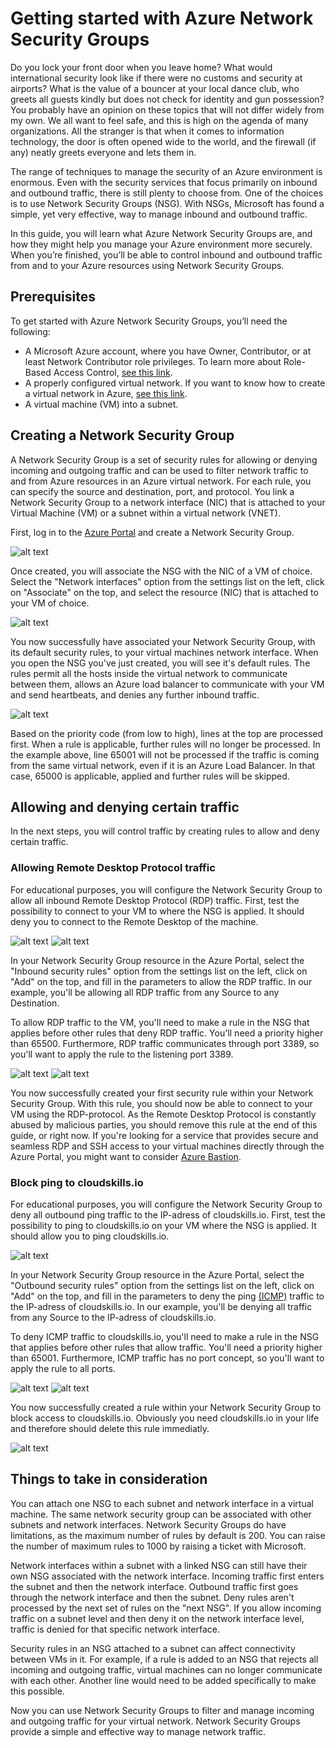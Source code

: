 # Getting started with Azure Network Security Groups

Do you lock your front door when you leave home? What would international security look like if there were no customs and security at airports? What is the value of a bouncer at your local dance club, who greets all guests kindly but does not check for identity and gun possession? You probably have an opinion on these topics that will not differ widely from my own. We all want to feel safe, and this is high on the agenda of many organizations. All the stranger is that when it comes to information technology, the door is often opened wide to the world, and the firewall (if any) neatly greets everyone and lets them in.

The range of techniques to manage the security of an Azure environment is enormous. Even with the security services that focus primarily on inbound and outbound traffic, there is still plenty to choose from. One of the choices is to use Network Security Groups (NSG). With NSGs, Microsoft has found a simple, yet very effective, way to manage inbound and outbound traffic.

In this guide, you will learn what Azure Network Security Groups are, and how they might help you manage your Azure environment more securely. When you’re finished, you’ll be able to control inbound and outbound traffic from and to your Azure resources using Network Security Groups.

## Prerequisites 
To get started with Azure Network Security Groups, you’ll need the following:
* A Microsoft Azure account, where you have Owner, Contributor, or at least Network Contributor role privileges. To learn more about Role-Based Access Control, [see this link](https://docs.microsoft.com/en-us/azure/role-based-access-control/overview?WT.mc_id=thomasmaurer-blog-thmaure). 
* A properly configured virtual network. If you want to know how to create a virtual network in Azure, [see this link](https://docs.microsoft.com/en-us/azure/virtual-network/quick-create-template).
* A virtual machine (VM) into a subnet.

## Creating a Network Security Group
A Network Security Group is a set of security rules for allowing or denying incoming and outgoing traffic and can be used to filter network traffic to and from Azure resources in an Azure virtual network. For each rule, you can specify the source and destination, port, and protocol. You link a Network Security Group to a network interface (NIC) that is attached to your Virtual Machine (VM) or a subnet within a virtual network (VNET).

First, log in to the [Azure Portal](https://portal.azure.com) and create a Network Security Group.

![alt text](./img/step1-1.png "Step1-1")

Once created, you will associate the NSG with the NIC of a VM of choice. Select the "Network interfaces" option from the settings list on the left, click on "Associate" on the top, and select the resource (NIC) that is attached to your VM of choice.

![alt text](./img/step1-2.png "Step1-2")

You now successfully have associated your Network Security Group, with its default security rules, to your virtual machines network interface. When you open the NSG you've just created, you will see it's default rules. The rules permit all the hosts inside the virtual network to communicate between them, allows an Azure load balancer to communicate with your VM and send heartbeats, and denies any further inbound traffic. 

![alt text](./img/Step1-3.png "Step1-3")	

Based on the priority code (from low to high), lines at the top are processed first. When a rule is applicable, further rules will no longer be processed. In the example above, line 65001 will not be processed if the traffic is coming from the same virtual network, even if it is an Azure Load Balancer. In that case, 65000 is applicable, applied and further rules will be skipped. 

## Allowing and denying certain traffic
In the next steps, you will control traffic by creating rules to allow and deny certain traffic. 

### Allowing Remote Desktop Protocol traffic
For educational purposes, you will configure the Network Security Group to allow all inbound Remote Desktop Protocol (RDP) traffic. First, test the possibility to connect to your VM to where the NSG is applied. It should deny you to connect to the Remote Desktop of the machine.

![alt text](./img/step2-1.png "Step2-1")
![alt text](./img/step2-2.png "Step2-2")

In your Network Security Group resource in the Azure Portal, select the "Inbound security rules" option from the settings list on the left, click on "Add" on the top, and fill in the parameters to allow the RDP traffic. In our example, you'll be allowing all RDP traffic from any Source to any Destination.

To allow RDP traffic to the VM, you'll need to make a rule in the NSG that applies before other rules that deny RDP traffic. You'll need a priority higher than 65500. Furthermore, RDP traffic communicates through port 3389, so you'll want to apply the rule to the listening port 3389.

![alt text](./img/step2-3.png "Step2-3")
![alt text](./img/step2-4.png "Step2-4")

You now successfully created your first security rule within your Network Security Group. With this rule, you should now be able to connect to your VM using the RDP-protocol. As the Remote Desktop Protocol is constantly abused by malicious parties, you should remove this rule at the end of this guide, or right now. If you're looking for a service that provides secure and seamless RDP and SSH access to your virtual machines directly through the Azure Portal, you might want to consider [Azure Bastion](https://cloudskills.io/blog/azure-bastion).

### Block ping to cloudskills.io
For educational purposes, you will configure the Network Security Group to deny all outbound ping traffic to the IP-adress of cloudskills.io. First, test the possibility to ping to cloudskills.io on your VM where the NSG is applied. It should allow you to ping cloudskills.io.

![alt text](./img/step3-1 "Step3-1")

In your Network Security Group resource in the Azure Portal, select the "Outbound security rules" option from the settings list on the left, click on "Add" on the top, and fill in the parameters to deny the ping [(ICMP)](https://docs.microsoft.com/en-us/windows-server/administration/windows-commands/ping) traffic to the IP-adress of cloudskills.io. In our example, you'll be denying all traffic from any Source to the IP-adress of cloudskills.io.

To deny ICMP traffic to cloudskills.io, you'll need to make a rule in the NSG that applies before other rules that allow traffic. You'll need a priority higher than 65001. Furthermore, ICMP traffic has no port concept, so you'll want to apply the rule to all ports.

![alt text](./img/step3-2.png "Step3-2")
![alt text](./img/step3-3.png "Step3-3")

You now successfully created a rule within your Network Security Group to block access to cloudskills.io. Obviously you need cloudskills.io in your life and therefore should delete this rule immediatly.

![alt text](./img/step3-4.png "Step3-4")

## Things to take in consideration
You can attach one NSG to each subnet and network interface in a virtual machine. The same network security group can be associated with other subnets and network interfaces. Network Security Groups do have limitations, as the maximum number of rules by default is 200. You can raise the number of maximum rules to 1000 by raising a ticket with Microsoft.

Network interfaces within a subnet with a linked NSG can still have their own NSG associated with the network interface. Incoming traffic first enters the subnet and then the network interface. Outbound traffic first goes through the network interface and then the subnet. Deny rules aren't processed by the next set of rules on the "next NSG". If you allow incoming traffic on a subnet level and then deny it on the network interface level, traffic is denied for that specific network interface.

Security rules in an NSG attached to a subnet can affect connectivity between VMs in it. For example, if a rule is added to an NSG that rejects all incoming and outgoing traffic, virtual machines can no longer communicate with each other. Another line would need to be added specifically to make this possible.

Now you can use Network Security Groups to filter and manage incoming and outgoing traffic for your virtual network. Network Security Groups provide a simple and effective way to manage network traffic.



